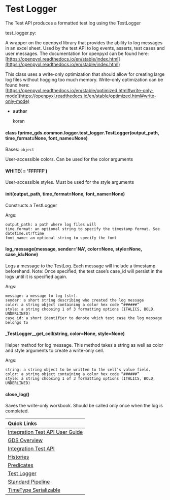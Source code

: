 # Test Logger

The Test API produces a formatted test log using the TestLogger

test_logger.py:

A wrapper on the openpyxl library that provides the ability to log messages in an excel sheet. Used
by the test API to log events, asserts, test cases and user messages. The documentation for openpyxl
can be found here:
[https://openpyxl.readthedocs.io/en/stable/index.html](https://openpyxl.readthedocs.io/en/stable/index.html)

This class uses a write-only optimization that should allow for creating large log files without
hogging too much memory. Write-only optimization can be found here:
[https://openpyxl.readthedocs.io/en/stable/optimized.html#write-only-mode](https://openpyxl.readthedocs.io/en/stable/optimized.html#write-only-mode)


* **author**

    koran



#### class fprime_gds.common.logger.test_logger.TestLogger(output_path, time_format=None, font_name=None)
Bases: `object`

User-accessible colors. Can be used for the color arguments


#### WHITE( = 'FFFFFF')
User-accessible styles. Must be used for the style arguments


#### __init__(output_path, time_format=None, font_name=None)
Constructs a TestLogger

Args:

    output_path: a path where log files will 
    time_format: an optional string to specify the timestamp format. See datetime.strftime
    font_name: an optional string to specify the font


#### log_message(message, sender='NA', color=None, style=None, case_id=None)
Logs a message to the TestLog. Each message will include a timestamp beforehand.
Note: Once specified, the test case’s case_id will persist in the logs until it is
specified again.

Args:

    message: a message to log (str).
    sender: a short string describing who created the log message
    color: a string object containing a color hex code “######”
    style: a string choosing 1 of 3 formatting options (ITALICS, BOLD, UNDERLINED)
    case_id: a short identifier to denote which test case the log message belongs to


#### _TestLogger__get_cell(string, color=None, style=None)
Helper method for log message. This method takes a string as well as color and style
arguments to create a write-only cell.

Args:

    string: a string object to be written to the cell’s value field.
    color: a string object containing a color hex code “######”
    style: a string choosing 1 of 3 formatting options (ITALICS, BOLD, UNDERLINED)

#### close_log()
Saves the write-only workbook. Should be called only once when the log is completed.

|Quick Links|
|:----------|
|[Integration Test API User Guide](../user_guide.md)|
|[GDS Overview](../../../../../Gds/README.md)|
|[Integration Test API](integration_test_api.md)|
|[Histories](histories.md)|
|[Predicates](predicates.md)|
|[Test Logger](test_logger.md)|
|[Standard Pipeline](standard_pipeline.md)|
|[TimeType Serializable](time_type.md)|